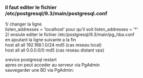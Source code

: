 ### il faut editer le fichier /etc/postgresql/9.3/main/postgresql.conf  
1/ changer la ligne   
listen_addresses = 'localhost' pour qu'il soit listen_addresses = '*'  
2/ ensiute editer le fichier /etc/postgresql/9.3/main/pg_hba.conf  
en ajoutant la ligne suivante a la fin   
host all all 192.168.1.0/24 md5  (cas reseau local)  
host all all 0.0.0.0/0 md5   (cas reseau distant vps)  

srevice postgresql restart  
apres on peut acceder au serveur via PgAdmin   
sauvegarder une BD via PgAdmin:  

 
